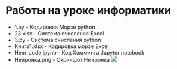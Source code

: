 # Работы на уроке информатики

 - 1.py - Кодировка Морзе python
 - 23.xlsx - Система счисления Excel
 - 3.py - Система счисления python
 - Книга1.xlsx - Кодировка морзе Excel
 - Hem_code.ipynb - Код Хэмминга Jupyter notebook 
 - Нейронка.png - Скриншот Нейронка 
![](https://ih1.redbubble.net/image.1106399396.4555/bg,f8f8f8-flat,750x,075,f-pad,750x1000,f8f8f8.jpg)

